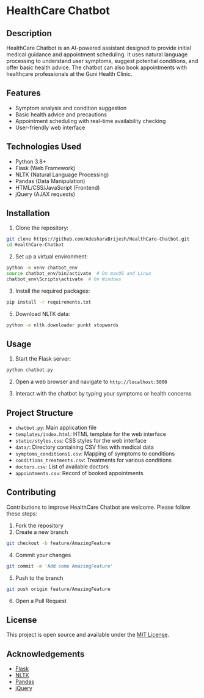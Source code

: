 # HealthCare Chatbot

## Description
HealthCare Chatbot is an AI-powered assistant designed to provide initial medical guidance and appointment scheduling. It uses natural language processing to understand user symptoms, suggest potential conditions, and offer basic health advice. The chatbot can also book appointments with healthcare professionals at the Guni Health Clinic.

## Features
- Symptom analysis and condition suggestion
- Basic health advice and precautions
- Appointment scheduling with real-time availability checking
- User-friendly web interface

## Technologies Used
- Python 3.8+
- Flask (Web Framework)
- NLTK (Natural Language Processing)
- Pandas (Data Manipulation)
- HTML/CSS/JavaScript (Frontend)
- jQuery (AJAX requests)

## Installation

1. Clone the repository:
```bash
git clone https://github.com/AdesharaBrijesh/HealthCare-Chatbot.git
cd HealthCare-Chatbot
```

2. Set up a virtual environment:
```bash
python -m venv chatbot_env
source chatbot_env/bin/activate  # On macOS and Linux
chatbot_env\Scripts\activate  # On Windows
```

3. Install the required packages:
```bash
pip install -r requirements.txt
```

5. Download NLTK data:
```bash
python -m nltk.downloader punkt stopwords
```

## Usage

1. Start the Flask server:
```bash
python chatbot.py
```
2. Open a web browser and navigate to `http://localhost:5000`

3. Interact with the chatbot by typing your symptoms or health concerns

## Project Structure
- `chatbot.py`: Main application file
- `templates/index.html`: HTML template for the web interface
- `static/styles.css`: CSS styles for the web interface
- `data/`: Directory containing CSV files with medical data
- `symptoms_conditions1.csv`: Mapping of symptoms to conditions
- `conditions_treatments.csv`: Treatments for various conditions
- `doctors.csv`: List of available doctors
- `appointments.csv`: Record of booked appointments

## Contributing
Contributions to improve HealthCare Chatbot are welcome. Please follow these steps:

1. Fork the repository
2. Create a new branch 
```bash
git checkout -b feature/AmazingFeature
```
4. Commit your changes 
```bash
git commit -m 'Add some AmazingFeature'
```
5. Push to the branch 
```bash
git push origin feature/AmazingFeature
```
6. Open a Pull Request

## License
This project is open source and available under the [MIT License](LICENSE).

## Acknowledgements
- [Flask](https://flask.palletsprojects.com/)
- [NLTK](https://www.nltk.org/)
- [Pandas](https://pandas.pydata.org/)
- [jQuery](https://jquery.com/)
